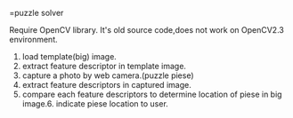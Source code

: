 =puzzle solver

Require OpenCV library.
It's old source code,does not work on OpenCV2.3 environment.


1. load template(big) image.
2. extract feature descriptor in template image.
3. capture a photo by web camera.(puzzle piese)
4. extract feature descriptors in captured image.
5. compare each feature descriptors to determine location of piese in big image.6. indicate piese location to user.
